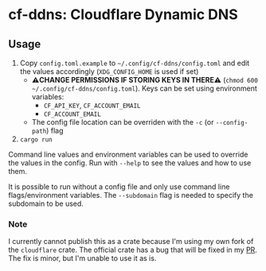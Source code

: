 # cf-ddns: Cloudflare Dynamic DNS

## Usage

1. Copy `config.toml.example` to `~/.config/cf-ddns/config.toml` and edit the values accordingly (`XDG_CONFIG_HOME` is used if set)
   - ⚠️**CHANGE PERMISSIONS IF STORING KEYS IN THERE**⚠️ (`chmod 600 ~/.config/cf-ddns/config.toml`).
     Keys can be set using environment variables:
     * `CF_API_KEY`, `CF_ACCOUNT_EMAIL`
     * `CF_ACCOUNT_EMAIL`
   - The config file location can be overriden with the `-c` (or `--config-path`) flag
2. `cargo run`

Command line values and environment variables can be used to override the values in the config. Run with `--help` to see the values and how to use them.

It is possible to run without a config file and only use command line flags/environment variables. The `--subdomain` flag is needed to specify the subdomain to be used.

### Note

I currently cannot publish this as a crate because I'm using my own fork of the `cloudflare` crate. The official crate has a bug that will be fixed in my [PR](https://github.com/cloudflare/cloudflare-rs/pull/232). The fix is minor, but I'm unable to use it as is.

